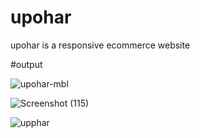 # upohar
upohar is a responsive ecommerce website



#output


![upohar-mbl](https://github.com/rupjyoti239-dev/upohar/assets/65494066/e2577a85-188c-4993-b72f-e059a0b240ce)


![Screenshot (115)](https://github.com/rupjyoti239-dev/upohar/assets/65494066/c8f31043-8c3d-4504-8f1f-0a2d6995950c)



![upphar](https://github.com/rupjyoti239-dev/upohar/assets/65494066/29295514-ebb5-4b66-9ada-6c4724560e2e)
